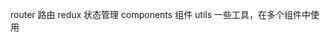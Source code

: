 <!--
 * @Author: dama2 linama2@163.com
 * @Date: 2023-05-29 16:46:34
 * @LastEditors: dama2 linama2@163.com
 * @LastEditTime: 2023-05-29 22:23:58
 * @FilePath: /psychology/README.md
 * @Description: 这是默认设置,请设置`customMade`, 打开koroFileHeader查看配置 进行设置: https://github.com/OBKoro1/koro1FileHeader/wiki/%E9%85%8D%E7%BD%AE
-->
router 路由
redux  状态管理
components 组件
utils  一些工具，在多个组件中使用